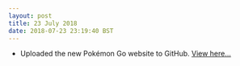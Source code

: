 ```yaml
---
layout: post
title: 23 July 2018 
date: 2018-07-23 23:19:40 BST
---
```

+ Uploaded the new Pokémon Go website to GitHub. [View here...](https://jackwebdev.github.io/Pokemon-Go-Essex/)
